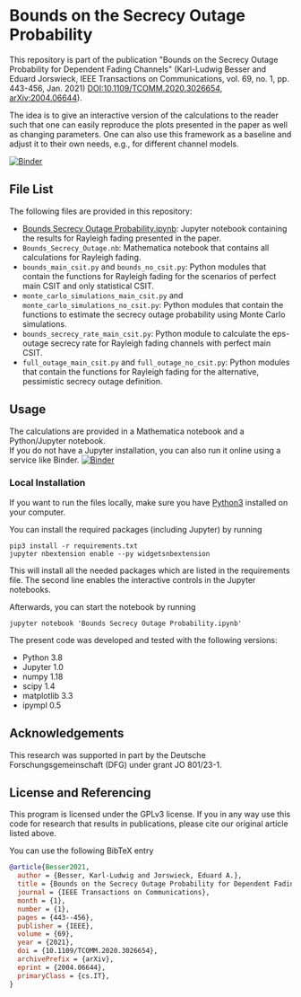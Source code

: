 # Bounds on the Secrecy Outage Probability

This repository is part of the publication "Bounds on the Secrecy Outage
Probability for Dependent Fading Channels" (Karl-Ludwig Besser and Eduard
Jorswieck, IEEE Transactions on Communications, vol. 69, no. 1, pp. 443-456,
Jan. 2021)
[DOI:10.1109/TCOMM.2020.3026654](https://doi.org/10.1109/TCOMM.2020.3026654),
[arXiv:2004.06644](https://arxiv.org/abs/2004.06644)).

The idea is to give an interactive version of the calculations to the reader
such that one can easily reproduce the plots presented in the paper as well as
changing parameters. One can also use this framework as a baseline and adjust
it to their own needs, e.g., for different channel models.

[![Binder](https://mybinder.org/badge_logo.svg)](https://mybinder.org/v2/gl/klb2%2Fbounds-secrecy-outage/master?filepath=Bounds%20Secrecy%20Outage%20Probability.ipynb)

## File List
The following files are provided in this repository:

* [Bounds Secrecy Outage Probability.ipynb](https://mybinder.org/v2/gl/klb2%2Fbounds-secrecy-outage/master?filepath=Bounds%20Secrecy%20Outage%20Probability.ipynb):
  Jupyter notebook containing the results for Rayleigh fading presented in the
  paper.
* `Bounds_Secrecy_Outage.nb`: Mathematica notebook that contains all
  calculations for Rayleigh fading.
* `bounds_main_csit.py` and `bounds_no_csit.py`: Python modules that contain
  the functions for Rayleigh fading for the scenarios of perfect main CSIT and
  only statistical CSIT.
* `monte_carlo_simulations_main_csit.py` and
  `monte_carlo_simulations_no_csit.py`: Python modules that contain the
  functions to estimate the secrecy outage probability using Monte Carlo
  simulations.
* `bounds_secrecy_rate_main_csit.py`: Python module to calculate the eps-outage
  secrecy rate for Rayleigh fading channels with perfect main CSIT.
* `full_outage_main_csit.py` and `full_outage_no_csit.py`: Python modules that
  contain the functions for Rayleigh fading for the alternative, pessimistic
  secrecy outage definition.


## Usage
The calculations are provided in a Mathematica notebook and a Python/Jupyter
notebook.  
If you do not have a Jupyter installation, you can also run it online using a
service like Binder.
[![Binder](https://mybinder.org/badge_logo.svg)](https://mybinder.org/v2/gl/klb2%2Fbounds-secrecy-outage/master?filepath=Bounds%20Secrecy%20Outage%20Probability.ipynb)

### Local Installation
If you want to run the files locally, make sure you have 
[Python3](https://www.python.org/downloads/) installed on your computer.

You can install the required packages (including Jupyter) by running
```
pip3 install -r requirements.txt
jupyter nbextension enable --py widgetsnbextension
```
This will install all the needed packages which are listed in the requirements 
file. The second line enables the interactive controls in the Jupyter
notebooks.

Afterwards, you can start the notebook by running
```
jupyter notebook 'Bounds Secrecy Outage Probability.ipynb'
```

The present code was developed and tested with the following versions:
- Python 3.8
- Jupyter 1.0
- numpy 1.18
- scipy 1.4
- matplotlib 3.3
- ipympl 0.5


## Acknowledgements
This research was supported in part by the Deutsche Forschungsgemeinschaft
(DFG) under grant JO 801/23-1.


## License and Referencing
This program is licensed under the GPLv3 license. If you in any way use this
code for research that results in publications, please cite our original
article listed above.

You can use the following BibTeX entry
```bibtex
@article{Besser2021,
  author = {Besser, Karl-Ludwig and Jorswieck, Eduard A.},
  title = {Bounds on the Secrecy Outage Probability for Dependent Fading Channels},
  journal = {IEEE Transactions on Communications},
  month = {1},
  number = {1},
  pages = {443--456},
  publisher = {IEEE},
  volume = {69},
  year = {2021},
  doi = {10.1109/TCOMM.2020.3026654},
  archivePrefix = {arXiv},
  eprint = {2004.06644},
  primaryClass = {cs.IT},
}
```

